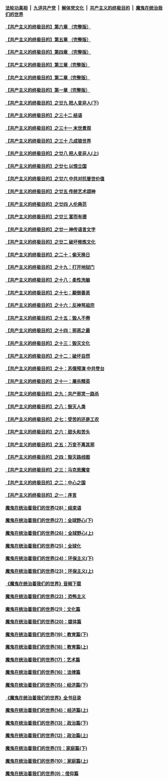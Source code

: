 ####  [法轮功真相](../../../../basic/blob/master/README.md?t=06130501) &nbsp;|&nbsp; [九评共产党](../../../../9ping.md/blob/master/README.md?t=06130501) &nbsp;|&nbsp; [解体党文化](../../../../jtdwh.md/blob/master/README.md?t=06130501)  &nbsp;|&nbsp; [共产主义的终极目的](../../../../gczydzjmd.md/blob/master/README.md?t=06130501) &nbsp;|&nbsp; [魔鬼在统治我们的世界](../../../../mgztzwmdsj.md/blob/master/README.md?t=06130501) 

#### [【共产主义的终极目的】第六章 （完整版）](../pages/nsc422/n11428913.md?t=06130501) 

#### [【共产主义的终极目的】第五章 （完整版）](../pages/nsc422/n11428912.md?t=06130501) 

#### [【共产主义的终极目的】第四章 （完整版）](../pages/nsc422/n11428907.md?t=06130501) 

#### [【共产主义的终极目的】第三章（完整版）](../pages/nsc422/n11428848.md?t=06130501) 

#### [【共产主义的终极目的】第二章（完整版）](../pages/nsc422/n11428831.md?t=06130501) 

#### [【共产主义的终极目的】第一章（完整版）](../pages/nsc422/n11417651.md?t=06130501) 

#### [【共产主义的终极目的】之廿九 把人变非人(下)](../pages/nsc422/n11344140.md?t=06130501) 

#### [【共产主义的终极目的】之三十二 结语](../pages/nsc422/n11360535.md?t=06130501) 

#### [【共产主义的终极目的】之三十一 末世景观](../pages/nsc422/n11351129.md?t=06130501) 

#### [【共产主义的终极目的】之三十 几成狼世界](../pages/nsc422/n11348280.md?t=06130501) 

#### [【共产主义的终极目的】之廿八 把人变非人(上)](../pages/nsc422/n11340492.md?t=06130501) 

#### [【共产主义的终极目的】之廿七 以恨立国](../pages/nsc422/n11336944.md?t=06130501) 

#### [【共产主义的终极目的】之廿六 中共对抗普世价值](../pages/nsc422/n11324785.md?t=06130501) 

#### [【共产主义的终极目的】之廿五 传统艺术颂神](../pages/nsc422/n11296396.md?t=06130501) 

#### [【共产主义的终极目的】之廿四 人伦典范](../pages/nsc422/n11296397.md?t=06130501) 

#### [【共产主义的终极目的】之廿三 富而有德](../pages/nsc422/n11283598.md?t=06130501) 

#### [【共产主义的终极目的】之廿一 神传语言文字](../pages/nsc422/n11263265.md?t=06130501) 

#### [【共产主义的终极目的】之廿二 破坏修炼文化](../pages/nsc422/n11245728.md?t=06130501) 

#### [【共产主义的终极目的】之二十：偷天换日](../pages/nsc422/n11238846.md?t=06130501) 

#### [【共产主义的终极目的】之十九：打开地狱门](../pages/nsc422/n11206376.md?t=06130501) 

#### [【共产主义的终极目的】之十八：柔性洗脑](../pages/nsc422/n11199994.md?t=06130501) 

#### [【共产主义的终极目的】之十七：颠倒善恶](../pages/nsc422/n11179782.md?t=06130501) 

#### [【共产主义的终极目的】之十六：反神骂祖宗](../pages/nsc422/n11166798.md?t=06130501) 

#### [【共产主义的终极目的】之十五：毁人不倦](../pages/nsc422/n11166792.md?t=06130501) 

#### [【共产主义的终极目的】之十四：邪恶之最](../pages/nsc422/n11150249.md?t=06130501) 

#### [【共产主义的终极目的】之十三：毁灭文化](../pages/nsc422/n11135227.md?t=06130501) 

#### [【共产主义的终极目的】之十二：破坏自然](../pages/nsc422/n11135214.md?t=06130501) 

#### [【共产主义的终极目的】之十：苏俄预演 中共登台](../pages/nsc422/n11118424.md?t=06130501) 

#### [【共产主义的终极目的】之十一：屠杀精英](../pages/nsc422/n11118442.md?t=06130501) 

#### [【共产主义的终极目的】之九：共产邪灵一路杀](../pages/nsc422/n11114139.md?t=06130501) 

#### [【共产主义的终极目的】之八：毁灭人类](../pages/nsc422/n11108503.md?t=06130501) 

#### [【共产主义的终极目的】之七：受苦的还是工农](../pages/nsc422/n11101809.md?t=06130501) 

#### [【共产主义的终极目的】之六：甜头和苦头](../pages/nsc422/n11096971.md?t=06130501) 

#### [【共产主义的终极目的】之五：万变不离其邪](../pages/nsc422/n11091285.md?t=06130501) 

#### [【共产主义的终极目的】之四：毁灭路线图](../pages/nsc422/n11086284.md?t=06130501) 

#### [【共产主义的终极目的】之三：马克思魔变](../pages/nsc422/n11061941.md?t=06130501) 

#### [【共产主义的终极目的】之二：中心之国](../pages/nsc422/n11047728.md?t=06130501) 

#### [【共产主义的终极目的】之一：序言](../pages/nsc422/n11086077.md?t=06130501) 

#### [魔鬼在统治着我们的世界(28)：结束语](../pages/nsc422/n10936246.md?t=06130501) 

#### [魔鬼在统治着我们的世界(27)：全球野心(下)](../pages/nsc422/n10928319.md?t=06130501) 

#### [魔鬼在统治着我们的世界(26)：全球野心(上)](../pages/nsc422/n10900318.md?t=06130501) 

#### [魔鬼在统治着我们的世界(25)：全球化](../pages/nsc422/n10788205.md?t=06130501) 

#### [魔鬼在统治着我们的世界(24)：环保主义(下)](../pages/nsc422/n10695307.md?t=06130501) 

#### [魔鬼在统治着我们的世界(23)：环保主义(上)](../pages/nsc422/n10688613.md?t=06130501) 

#### [《魔鬼在统治着我们的世界》音频下载](../pages/nsc422/n10635553.md?t=06130501) 

#### [魔鬼在统治着我们的世界(22)：恐怖主义](../pages/nsc422/n10614727.md?t=06130501) 

#### [魔鬼在统治着我们的世界(21)：文化篇](../pages/nsc422/n10597706.md?t=06130501) 

#### [魔鬼在统治着我们的世界(20)：媒体篇](../pages/nsc422/n10586579.md?t=06130501) 

#### [魔鬼在统治着我们的世界(19)：教育篇(下)](../pages/nsc422/n10564808.md?t=06130501) 

#### [魔鬼在统治着我们的世界(18)：教育篇(上)](../pages/nsc422/n10526970.md?t=06130501) 

#### [魔鬼在统治着我们的世界(17)：艺术篇](../pages/nsc422/n10499093.md?t=06130501) 

#### [魔鬼在统治着我们的世界(16)：法律篇](../pages/nsc422/n10485969.md?t=06130501) 

#### [魔鬼在统治着我们的世界(15)：经济篇(下)](../pages/nsc422/n10469975.md?t=06130501) 

#### [《魔鬼在统治着我们的世界》全书目录](../pages/nsc422/n10464261.md?t=06130501) 

#### [魔鬼在统治着我们的世界(14)：经济篇(上)](../pages/nsc422/n10457370.md?t=06130501) 

#### [魔鬼在统治着我们的世界(13)：政治篇(下)](../pages/nsc422/n10448270.md?t=06130501) 

#### [魔鬼在统治着我们的世界(12)：政治篇(上)](../pages/nsc422/n10444576.md?t=06130501) 

#### [魔鬼在统治着我们的世界(11)：家庭篇(下)](../pages/nsc422/n10440961.md?t=06130501) 

#### [魔鬼在统治着我们的世界(10)：家庭篇(上)](../pages/nsc422/n10435448.md?t=06130501) 

#### [魔鬼在统治着我们的世界(9)：信仰篇](../pages/nsc422/n10432159.md?t=06130501) 

